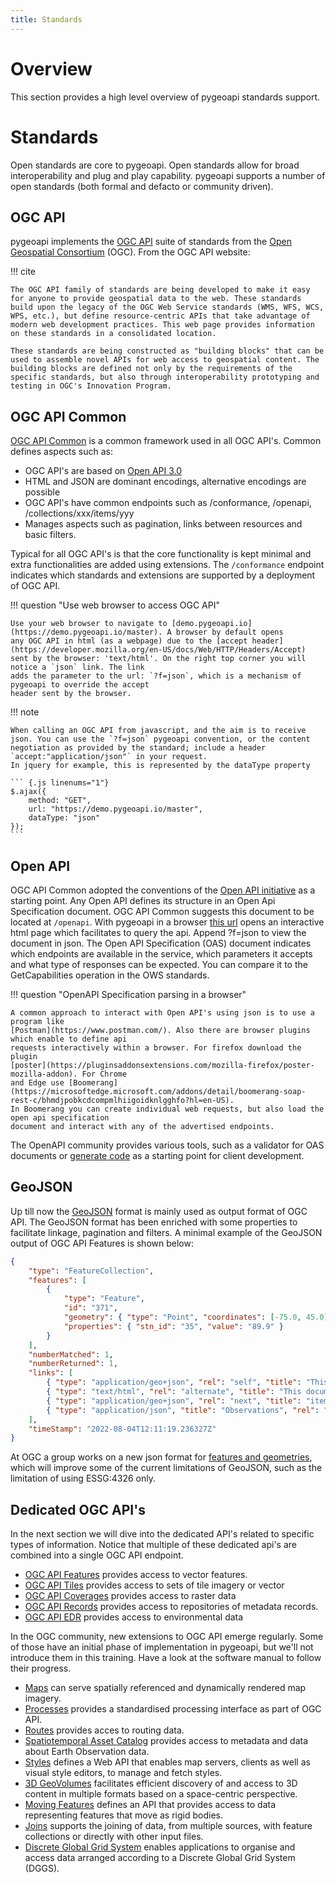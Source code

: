 ```yaml
---
title: Standards
---
```


# Overview

This section provides a high level overview of pygeoapi standards support.

# Standards

Open standards are core to pygeoapi. Open standards allow for broad interoperability and plug and play capability. pygeoapi supports
a number of open standards (both formal and defacto or community driven).

## OGC API

pygeoapi implements the [OGC API](https://ogcapi.ogc.org) suite of standards from the [Open Geospatial Consortium](https://www.ogc.org/) (OGC). From the OGC API website:

!!! cite

    The OGC API family of standards are being developed to make it easy for anyone to provide geospatial data to the web. These standards build upon the legacy of the OGC Web Service standards (WMS, WFS, WCS, WPS, etc.), but define resource-centric APIs that take advantage of modern web development practices. This web page provides information on these standards in a consolidated location.

    These standards are being constructed as "building blocks" that can be used to assemble novel APIs for web access to geospatial content. The building blocks are defined not only by the requirements of the specific standards, but also through interoperability prototyping and testing in OGC's Innovation Program. 


## OGC API Common




[OGC API Common](https://ogcapi.ogc.org/common/) is a common framework used in all OGC API's. 
Common defines aspects such as:

- OGC API's are based on [Open API 3.0](https://spec.openapis.org/oas/latest.html)
- HTML and JSON are dominant encodings, alternative encodings are possible
- OGC API's have common endpoints such as /conformance, /openapi, /collections/xxx/items/yyy 
- Manages aspects such as pagination, links between resources and basic filters.

Typical for all OGC API's is that the core functionality is kept minimal and extra functionalities 
are added using extensions. The `/conformance` endpoint indicates which standards and extensions are 
supported by a deployment of OGC API.

!!! question "Use web browser to access OGC API"

    Use your web browser to navigate to [demo.pygeoapi.io](https://demo.pygeoapi.io/master). A browser by default opens 
    any OGC API in html (as a webpage) due to the [accept header](https://developer.mozilla.org/en-US/docs/Web/HTTP/Headers/Accept) 
    sent by the browser: 'text/html'. On the right top corner you will notice a `json` link. The link 
    adds the parameter to the url: `?f=json`, which is a mechanism of pygeoapi to override the accept 
    header sent by the browser.

!!! note 

    When calling an OGC API from javascript, and the aim is to receive json. You can use the `?f=json` pygeoapi convention, or the content 
    negotiation as provided by the standard; include a header `accept:"application/json"` in your request.
    In jquery for example, this is represented by the dataType property

    ``` {.js linenums="1"}
    $.ajax({
        method: "GET",
        url: "https://demo.pygeoapi.io/master",
        dataType: "json"
    });
    ```


## Open API

OGC API Common adopted the conventions of the [Open API initiative](https://www.openapis.org/about) 
as a starting point. Any Open API defines its structure in an Open Api Specification document. 
OGC API Common suggests this document to be located at `/openapi`. With pygeoapi in a browser 
[this url](https://demo.pygeoapi.io/master/openapi) opens an interactive html page which facilitates 
to query the api. Append ?f=json to view the document in json. The Open API Specification (OAS) 
document indicates which endpoints are available in the service, which parameters it accepts and 
what type of responses can be expected. You can compare it to the GetCapabilities operation in the 
OWS standards. 

!!! question "OpenAPI Specification parsing in a browser" 

    A common approach to interact with Open API's using json is to use a program like 
    [Postman](https://www.postman.com/). Also there are browser plugins which enable to define api 
    requests interactively within a browser. For firefox download the plugin 
    [poster](https://pluginsaddonsextensions.com/mozilla-firefox/poster-mozilla-addon). For Chrome 
    and Edge use [Boomerang](https://microsoftedge.microsoft.com/addons/detail/boomerang-soap-rest-c/bhmdjpobkcdcompmlhiigoidknlgghfo?hl=en-US). 
    In Boomerang you can create individual web requests, but also load the open api specification 
    document and interact with any of the advertised endpoints. 

The OpenAPI community provides various tools, such as a validator for OAS documents or 
[generate code](https://swagger.io/tools/swagger-codegen/) as a starting point for client development.

## GeoJSON

Up till now the [GeoJSON](https://geojson.org/) format is mainly used as output format of OGC API. The GeoJSON format 
has been enriched with some properties to facilitate linkage, pagination and filters. A minimal example of the GeoJSON output of OGC API Features is shown below:

``` {.json  linenums="1"}
{
    "type": "FeatureCollection",
    "features": [
        {
            "type": "Feature",
            "id": "371",
            "geometry": { "type": "Point", "coordinates": [-75.0, 45.0] },
            "properties": { "stn_id": "35", "value": "89.9" }
        }
    ],
    "numberMatched": 1,
    "numberReturned": 1,
    "links": [
        { "type": "application/geo+json", "rel": "self", "title": "This document as GeoJSON", "href": "https://demo.pygeoapi.io/master/collections/obs/items?f=json&limit=1" },
        { "type": "text/html", "rel": "alternate", "title": "This document as HTML", "href": "https://demo.pygeoapi.io/master/collections/obs/items?f=html&limit=1" },
        { "type": "application/geo+json", "rel": "next", "title": "items (next)", "href": "https://demo.pygeoapi.io/master/collections/obs/items?offset=1&limit=1" },
        { "type": "application/json", "title": "Observations", "rel": "collection","href": "https://demo.pygeoapi.io/master/collections/obs/items"}
    ],
    "timeStamp": "2022-08-04T12:11:19.236327Z"
}
```

At OGC a group works on a new json format for [features and geometries](https://www.ogc.org/projects/groups/featgeojsonswg), 
which will improve some of the current limitations of GeoJSON, such as the limitation of using ESSG:4326 only. 

## Dedicated OGC API's

In the next section we will dive into the dedicated API's related to specific types of information. Notice that multiple of these dedicated api's are combined into a single OGC API endpoint.

- [OGC API Features](publish/ogcfeat.md) provides access to vector features.
- [OGC API Tiles](publish/ogctile.md) provides access to sets of tile imagery or vector
- [OGC API Coverages](publish/ogccov.md) provides access to raster data
- [OGC API Records](publish/ogcrec.md) provides access to repositories of metadata records. 
- [OGC API EDR](publish/ogcedr.md) provides access to environmental data

In the OGC community, new extensions to OGC API emerge regularly. Some of those have an initial phase of implementation in pygeoapi, but we'll not introduce them in this training. Have a look at the software manual to follow their progress.

- [Maps](https://ogcapi.ogc.org/maps) can serve spatially referenced and dynamically rendered map imagery.
- [Processes](https://ogcapi.ogc.org/processes) provides a standardised processing interface as part of OGC API.
- [Routes](https://ogcapi.ogc.org/routes) provides acces to routing data.
- [Spatiotemporal Asset Catalog](https://stacspec.org) provides access to metadata and data about Earth Observation data.
- [Styles](https://ogcapi.ogc.org/styles) defines a Web API that enables map servers, clients as well as visual style editors, to manage and fetch styles.
- [3D GeoVolumes](https://ogcapi.ogc.org/geovolumes) facilitates efficient discovery of and access to 3D content in multiple formats based on a space-centric perspective.
- [Moving Features](https://ogcapi.ogc.org/movingfeatures) defines an API that provides access to data representing features that move as rigid bodies.
- [Joins](https://ogcapi.ogc.org/joins)  supports the joining of data, from multiple sources, with feature collections or directly with other input files.
- [Discrete Global Grid System](https://ogcapi.ogc.org/dggs) enables applications to organise and access data arranged according to a Discrete Global Grid System (DGGS).
